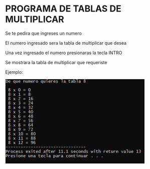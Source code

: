 # PROGRAMA DE TABLAS DE MULTIPLICAR

Se te pedira que ingreses un numero

El numero ingresado sera la tabla de multiplicar que desea

Una vez ingresado el numero presionaras la tecla INTRO

Se mostrara la tabla de multiplicar que requeriste

Ejemplo:

![Ejemplo](captura.png)
